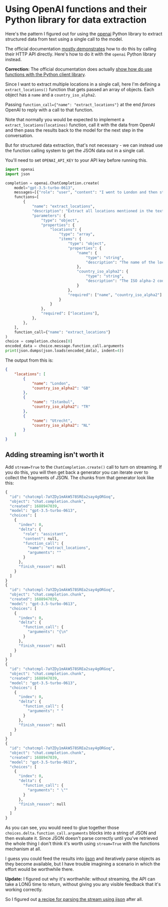 # Using OpenAI functions and their Python library for data extraction

Here's the pattern I figured out for using the [openai](https://github.com/openai/openai-python) Python library to extract structured data from text using a single call to the model.

The official documentation [mostly demonstrates](https://github.com/openai/openai-cookbook/blob/main/examples/How_to_call_functions_with_chat_models.ipynb) how to do this by calling their HTTP API directly. Here's how to do it with the `openai` Python library instead.

**Correction:** The official documentation does actually [show how do use functions with the Python client library](https://platform.openai.com/docs/guides/gpt/chat-completions-api).

Since I want to extract multiple locations in a single call, here I'm defining a `extract_locations()` function that gets passed an array of objects. Each object has a `name` and a `country_iso_alpha2`.

Passing `function_call={"name": "extract_locations"}` at the end _forces_ OpenAI to reply with a call to that function.

Note that normally you would be expected to implement a `extract_locations(locatinos)` function, call it with the data from OpenAI and then pass the results back to the model for the next step in the conversation.

But for structured data extraction, that's not necessary - we can instead use the function calling system to get the JSON data out in a single call.

You'll need to set `OPENAI_API_KEY` to your API key before running this.

```python
import openai
import json

completion = openai.ChatCompletion.create(
    model="gpt-3.5-turbo-0613",
    messages=[{"role": "user", "content": "I went to London and then stopped in Istanbul and Utrecht."}],
    functions=[
        {
            "name": "extract_locations",
            "description": "Extract all locations mentioned in the text",
            "parameters": {
                "type": "object",
                "properties": {
                    "locations": {
                        "type": "array",
                        "items": {
                            "type": "object",
                            "properties": {
                                "name": {
                                    "type": "string",
                                    "description": "The name of the location"
                                },
                                "country_iso_alpha2": {
                                    "type": "string",
                                    "description": "The ISO alpha-2 code of the country where the location is situated"
                                }
                            },
                            "required": ["name", "country_iso_alpha2"]
                        }
                    }
                },
                "required": ["locations"],
            },
        },
    ],
    function_call={"name": "extract_locations"}
)
choice = completion.choices[0]
encoded_data = choice.message.function_call.arguments
print(json.dumps(json.loads(encoded_data), indent=4))
```
The output from this is:
```json
{
    "locations": [
        {
            "name": "London",
            "country_iso_alpha2": "GB"
        },
        {
            "name": "Istanbul",
            "country_iso_alpha2": "TR"
        },
        {
            "name": "Utrecht",
            "country_iso_alpha2": "NL"
        }
    ]
}
```
## Adding streaming isn't worth it

Add `stream=True` to the `ChatCompletion.create()` call to turn on streaming. If you do this, you will then get back a generator you can iterate over to collect the fragments of JSON. The chunks from that generator look like this:
```python
{
  "id": "chatcmpl-7aYZDy1mAkW578SREa2say4gORGoq",
  "object": "chat.completion.chunk",
  "created": 1688947039,
  "model": "gpt-3.5-turbo-0613",
  "choices": [
    {
      "index": 0,
      "delta": {
        "role": "assistant",
        "content": null,
        "function_call": {
          "name": "extract_locations",
          "arguments": ""
        }
      },
      "finish_reason": null
    }
  ]
}
{
  "id": "chatcmpl-7aYZDy1mAkW578SREa2say4gORGoq",
  "object": "chat.completion.chunk",
  "created": 1688947039,
  "model": "gpt-3.5-turbo-0613",
  "choices": [
    {
      "index": 0,
      "delta": {
        "function_call": {
          "arguments": "{\n"
        }
      },
      "finish_reason": null
    }
  ]
}
{
  "id": "chatcmpl-7aYZDy1mAkW578SREa2say4gORGoq",
  "object": "chat.completion.chunk",
  "created": 1688947039,
  "model": "gpt-3.5-turbo-0613",
  "choices": [
    {
      "index": 0,
      "delta": {
        "function_call": {
          "arguments": " "
        }
      },
      "finish_reason": null
    }
  ]
}
{
  "id": "chatcmpl-7aYZDy1mAkW578SREa2say4gORGoq",
  "object": "chat.completion.chunk",
  "created": 1688947039,
  "model": "gpt-3.5-turbo-0613",
  "choices": [
    {
      "index": 0,
      "delta": {
        "function_call": {
          "arguments": " \""
        }
      },
      "finish_reason": null
    }
  ]
}
```
As you can see, you would need to glue together those `choices.delta.function_call.arguments` blocks into a string of JSON and then evaluate it. Since JSON doesn't parse correctly until you've retrieved the whole thing I don't think it's worth using `stream=True` with the functions mechanism at all.

I guess you could feed the results into [ijson](https://pypi.org/project/ijson/) and iteratively parse objects as they become available, but I have trouble imagining a scenario in which the effort would be worthwhile there.

**Update:** I figured out why it's worthwhile: without streaming, the API can take a LONG time to return, without giving you any visible feedback that it's working correctly.

So I figured out [a recipe for parsing the stream using ijson](https://til.simonwillison.net/json/ijson-stream) after all.
